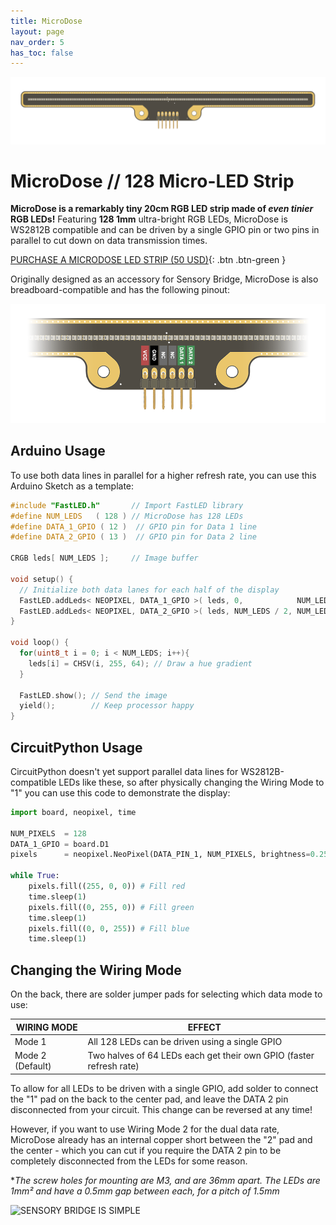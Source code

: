 ```yaml
---
title: MicroDose
layout: page
nav_order: 5
has_toc: false
---
```


![SENSORY BRIDGE IS SIMPLE](https://github.com/connornishijima/sensory_bridge_docs/blob/main/img/microdose_closeup.png?raw=true)

# MicroDose // 128 Micro-LED Strip

**MicroDose is a remarkably tiny 20cm RGB LED strip made of *even tinier* RGB LEDs!** Featuring **128 1mm** ultra-bright RGB LEDs, MicroDose is WS2812B compatible and can be driven by a single GPIO pin or two pins in parallel to cut down on data transmission times.

[PURCHASE A MICRODOSE LED STRIP (50 USD)](purchase.html){: .btn .btn-green }

Originally designed as an accessory for Sensory Bridge, MicroDose is also breadboard-compatible and has the following pinout:

![SENSORY BRIDGE IS SIMPLE](https://github.com/connornishijima/sensory_bridge_docs/blob/main/img/microdose_pinout_transparent.png?raw=true)

## Arduino Usage

To use both data lines in parallel for a higher refresh rate, you can use this Arduino Sketch as a template:

```cpp
#include "FastLED.h"       // Import FastLED library
#define NUM_LEDS   ( 128 ) // MicroDose has 128 LEDs
#define DATA_1_GPIO ( 12 )  // GPIO pin for Data 1 line
#define DATA_2_GPIO ( 13 )  // GPIO pin for Data 2 line

CRGB leds[ NUM_LEDS ];     // Image buffer

void setup() {
  // Initialize both data lanes for each half of the display
  FastLED.addLeds< NEOPIXEL, DATA_1_GPIO >( leds, 0,            NUM_LEDS / 2 );
  FastLED.addLeds< NEOPIXEL, DATA_2_GPIO >( leds, NUM_LEDS / 2, NUM_LEDS / 2 );
}

void loop() {
  for(uint8_t i = 0; i < NUM_LEDS; i++){
    leds[i] = CHSV(i, 255, 64); // Draw a hue gradient
  }

  FastLED.show(); // Send the image
  yield();        // Keep processor happy
}
```

## CircuitPython Usage

CircuitPython doesn't yet support parallel data lines for WS2812B-compatible LEDs like these, so after physically changing the Wiring Mode to "1" you can use this code to demonstrate the display:

```python
import board, neopixel, time

NUM_PIXELS  = 128
DATA_1_GPIO = board.D1
pixels      = neopixel.NeoPixel(DATA_PIN_1, NUM_PIXELS, brightness=0.25, auto_write=True)

while True:
    pixels.fill((255, 0, 0)) # Fill red
    time.sleep(1)
    pixels.fill((0, 255, 0)) # Fill green
    time.sleep(1)
    pixels.fill((0, 0, 255)) # Fill blue
    time.sleep(1)
```

## Changing the Wiring Mode

On the back, there are solder jumper pads for selecting which data mode to use:

| WIRING MODE      | EFFECT                                                              |
|------------------|---------------------------------------------------------------------|
| Mode 1           | All 128 LEDs can be driven using a single GPIO                      |
| Mode 2 (Default) | Two halves of 64 LEDs each get their own GPIO (faster refresh rate) |

To allow for all LEDs to be driven with a single GPIO, add solder to connect the "1" pad on the back to the center pad, and leave the DATA 2 pin disconnected from your circuit. This change can be reversed at any time!

However, if you want to use Wiring Mode 2 for the dual data rate, MicroDose already has an internal copper short between the "2" pad and the center - which you can cut if you require the DATA 2 pin to be completely disconnected from the LEDs for some reason.

**The screw holes for mounting are M3, and are 36mm apart. The LEDs are 1mm² and have a 0.5mm gap between each, for a pitch of 1.5mm*

![SENSORY BRIDGE IS SIMPLE](https://github.com/connornishijima/sensory_bridge_docs/blob/main/img/mast8.jpg?raw=true)
